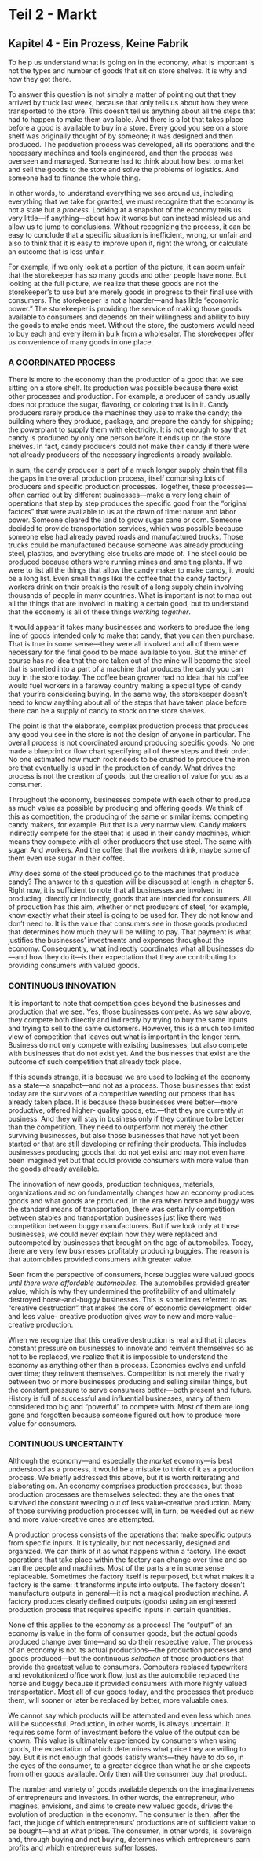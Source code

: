 # Teil 2 - Markt

## Kapitel 4 - Ein Prozess, Keine Fabrik

<!-- {"id": "04_000_5917_662f"} -->

To help us understand what is going on in the economy, what is important is not the types and number of goods that sit on store shelves. It is why and how they got there.

<!-- {"id": "04_001_9e5e_807c"} -->

To answer this question is not simply a matter of pointing out that they arrived by truck last week, because that only tells us about how they were transported to the store. This doesn’t tell us anything about all the steps that had to happen to make them available. And there is a lot that takes place before a good is available to buy in a store. Every good you see on a store shelf was originally thought of by someone; it was designed and then produced. The production process was developed, all its operations and the necessary machines and tools engineered, and then the process was overseen and managed. Someone had to think about how best to market and sell the goods to the store and solve the problems of logistics. And someone had to finance the whole thing.

<!-- {"id": "04_002_dce7_82a9"} -->

In other words, to understand everything we see around us, including everything that we take for granted, we must recognize that the economy is not a state but a *process*. Looking at a snapshot of the economy tells us very little—if anything—about how it works but can instead mislead us and allow us to jump to conclusions. Without recognizing the process, it can be easy to conclude that a specific situation is inefficient, wrong, or unfair and also to think that it is easy to improve upon it, right the wrong, or calculate an outcome that is less unfair.

<!-- {"id": "04_003_751d_fd0c"} -->

For example, if we only look at a portion of the picture, it can seem unfair that the storekeeper has so many goods and other people have none. But looking at the full picture, we realize that these goods are not the storekeeper’s to use but are merely goods in progress to their final use with consumers. The storekeeper is not a hoarder—and has little “economic power.” The storekeeper is providing the service of making those goods available to consumers and depends on their willingness and ability to buy the goods to make ends meet. Without the store, the customers would need to buy each and every item in bulk from a wholesaler. The storekeeper offer us convenience of many goods in one place.

### A COORDINATED PROCESS

<!-- {"id": "04_004_4798_9230"} -->

There is more to the economy than the production of a good that we see sitting on a store shelf. Its production was possible because there exist other processes and production. For example, a producer of candy usually does not produce the sugar, flavoring, or coloring that is in it. Candy producers rarely produce the machines they use to make the candy; the building where they produce, package, and prepare the candy for shipping; the powerplant to supply them with electricity. It is not enough to say that candy is produced by only one person before it ends up on the store shelves. In fact, candy producers could not make their candy if there were not already producers of the necessary ingredients already available.

<!-- {"id": "04_005_29de_e9bd"} -->

In sum, the candy producer is part of a much longer supply chain that fills the gaps in the overall production process, itself comprising lots of producers and specific production processes. Together, these processes—often carried out by different businesses—make a very long chain of operations that step by step produces the specific good from the “original factors” that were available to us at the dawn of time: nature and labor power. Someone cleared the land to grow sugar cane or corn. Someone decided to provide transportation services, which was possible because someone else had already paved roads and manufactured trucks. Those trucks could be manufactured because someone was already producing steel, plastics, and everything else trucks are made of. The steel could be produced because others were running mines and smelting plants. If we were to list all the things that allow the candy maker to make candy, it would be a long list. Even small things like the coffee that the candy factory workers drink on their break is the result of a long supply chain involving thousands of people in many countries. What is important is not to map out all the things that are involved in making a certain good, but to understand that the economy is all of these things *working together*.

<!-- {"id": "04_006_7b15_5433"} -->

It would appear it takes many businesses and workers to produce the long line of goods intended only to make that candy, that you can then purchase. That is true in some sense—they were all involved and all of them were necessary for the final good to be made available to you. But the miner of course has no idea that the ore taken out of the mine will become the steel that is smelted into a part of a machine that produces the candy you can buy in the store today. The coffee bean grower had no idea that his coffee would fuel workers in a faraway country making a special type of candy that your’re considering buying. In the same way, the storekeeper doesn’t need to know anything about all of the steps that have taken place before there can be a supply of candy to stock on the store shelves.

<!-- {"id": "04_007_06d1_8db4"} -->

The point is that the elaborate, complex production process that produces any good you see in the store is not the design of anyone in particular. The overall process is not coordinated around producing specific goods. No one made a blueprint or flow chart specifying all of these steps and their order. No one estimated how much rock needs to be crushed to produce the iron ore that eventually is used in the production of candy. What drives the process is not the creation of goods, but the creation of value for you as a consumer.

<!-- {"id": "04_008_9dec_b837"} -->

Throughout the economy, businesses compete with each other to produce as much value as possible by producing and offering goods. We think of this as competition, the producing of the same or similar items: competing candy makers, for example. But that is a very narrow view. Candy makers indirectly compete for the steel that is used in their candy machines, which means they compete with all other producers that use steel. The same with sugar. And workers. And the coffee that the workers drink, maybe some of them even use sugar in their coffee.

<!-- {"id": "04_009_c191_f5b8"} -->

Why does some of the steel produced go to the machines that produce candy? The answer to this question will be discussed at length in chapter 5. Right now, it is sufficient to note that all businesses are involved in producing, directly or indirectly, goods that are intended for consumers. All of production has this aim, whether or not producers of steel, for example, know exactly what their steel is going to be used for. They do not know and don’t need to. It is the value that consumers see in those goods produced that determines how much they will be willing to pay. That payment is what justifies the businesses’ investments and expenses throughout the economy. Consequently, what indirectly coordinates what all businesses do—and how they do it—is their expectation that they are contributing to providing consumers with valued goods.

### CONTINUOUS INNOVATION

<!-- {"id": "04_010_0aa6_7a2c"} -->

It is important to note that competition goes beyond the businesses and production that we see. Yes, those businesses compete. As we saw above, they compete both directly and indirectly by trying to buy the same inputs and trying to sell to the same customers. However, this is a much too limited view of competition that leaves out what is important in the longer term. Business do not only compete with existing businesses, but also compete with businesses that do not exist yet. And the businesses that exist are the outcome of such competition that already took place.

<!-- {"id": "04_011_d5dc_90b3"} -->

If this sounds strange, it is because we are used to looking at the economy as a state—a snapshot—and not as a process. Those businesses that exist today are the survivors of a competitive weeding out process that has already taken place. It is because these businesses were better—more productive, offered higher- quality goods, etc.—that they are currently *in* business. And they will stay in business only if they continue to be better than the competition. They need to outperform not merely the other surviving businesses, but also those businesses that have not yet been started or that are still developing or refining their products. This includes businesses producing goods that do not yet exist and may not even have been imagined yet but that could provide consumers with more value than the goods already available.

<!-- {"id": "04_012_0ff0_8cc0"} -->

The innovation of new goods, production techniques, materials, organizations and so on fundamentally changes how an economy produces goods and what goods are produced. In the era when horse and buggy was the standard means of transportation, there was certainly competition between stables and transportation businesses just like there was competition between buggy manufacturers. But if we look only at those businesses, we could never explain how they were replaced and outcompeted by businesses that brought on the age of automobiles. Today, there are very few businesses profitably producing buggies. The reason is that automobiles provided consumers with greater value.

<!-- {"id": "04_013_38aa_1330"} -->

Seen from the perspective of consumers, horse buggies were valued goods *until there were affordable automobiles*. The automobiles provided greater value, which is why they undermined the profitability of and ultimately destroyed horse-and-buggy businesses. This is sometimes referred to as “creative destruction” that makes the core of economic development: older and less value- creative production gives way to new and more value-creative production.

<!-- {"id": "04_014_1f8a_fda3"} -->

When we recognize that this creative destruction is real and that it places constant pressure on businesses to innovate and reinvent themselves so as not to be replaced, we realize that it is impossible to understand the economy as anything other than a process. Economies evolve and unfold over time; they reinvent themselves. Competition is not merely the rivalry between two or more businesses producing and selling similar things, but the constant pressure to serve consumers better—both present and future. History is full of successful and influential businesses, many of them considered too big and “powerful” to compete with. Most of them are long gone and forgotten because someone figured out how to produce more value for consumers.

### CONTINUOUS UNCERTAINTY

<!-- {"id": "04_015_658d_2df7"} -->

Although the economy—and especially the *market* economy—is best understood as a process, it would be a mistake to think of it as a production process. We briefly addressed this above, but it is worth reiterating and elaborating on. An economy comprises production processes, but those production processes are themselves selected: they are the ones that survived the constant weeding out of less value-creative production. Many of those surviving production processes will, in turn, be weeded out as new and more value-creative ones are attempted.

<!-- {"id": "04_016_a12d_e9a6"} -->

A production process consists of the operations that make specific outputs from specific inputs. It is typically, but not necessarily, designed and organized. We can think of it as what happens within a factory. The exact operations that take place within the factory can change over time and so can the people and machines. Most of the parts are in some sense replaceable. Sometimes the factory itself is repurposed, but what makes it a factory is the same: it transforms inputs into outputs. The factory doesn’t manufacture outputs in general—it is not a magical production machine. A factory produces clearly defined outputs (goods) using an engineered production process that requires specific inputs in certain quantities.

<!-- {"id": "04_017_2b48_141b"} -->

None of this applies to the economy as a process! The “output” of an economy is value in the form of consumer goods, but the actual goods produced change over time—and so do their respective value. The process of an economy is not its actual productions—the production processes and goods produced—but the continuous *selection* of those productions that provide the greatest value to consumers. Computers replaced typewriters and revolutionized office work flow, just as the automobile replaced the horse and buggy because it provided consumers with more highly valued transportation. Most all of our goods today, and the processes that produce them, will sooner or later be replaced by better, more valuable ones.

<!-- {"id": "04_018_a283_b6fc"} -->

We cannot say which products will be attempted and even less which ones will be successful. Production, in other words, is always uncertain. It requires some form of investment before the value of the output can be known. This value is ultimately experienced by consumers when using goods, the expectation of which determines what price they are willing to pay. But it is not enough that goods satisfy wants—they have to do so, in the eyes of the consumer, to a greater degree than what he or she expects from other goods available. Only then will the consumer buy that product.

<!-- {"id": "04_019_86f0_5003"} -->

The number and variety of goods available depends on the imaginativeness of entrepreneurs and investors. In other words, the entrepreneur, who imagines, envisions, and aims to create new valued goods, drives the evolution of production in the economy. The consumer is then, after the fact, the judge of which entrepreneurs’ productions are of sufficient value to be bought—and at what prices. The consumer, in other words, is sovereign and, through buying and not buying, determines which entrepreneurs earn profits and which entrepreneurs suffer losses.
